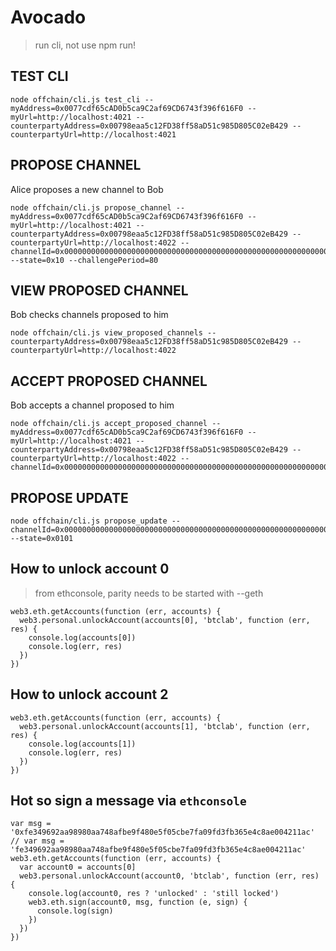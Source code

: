# Avocado

>  run cli, not use npm run!

## TEST CLI

```
node offchain/cli.js test_cli --myAddress=0x0077cdf65cAD0b5ca9C2af69CD6743f396f616F0 --myUrl=http://localhost:4021 --counterpartyAddress=0x00798eaa5c12FD38ff58aD51c985D805C02eB429 --counterpartyUrl=http://localhost:4021 
```

## PROPOSE CHANNEL

Alice proposes a new channel to Bob

```
node offchain/cli.js propose_channel --myAddress=0x0077cdf65cAD0b5ca9C2af69CD6743f396f616F0 --myUrl=http://localhost:4021 --counterpartyAddress=0x00798eaa5c12FD38ff58aD51c985D805C02eB429 --counterpartyUrl=http://localhost:4022 --channelId=0x0000000000000000000000000000000000000000000000000000000000000100 --state=0x10 --challengePeriod=80
```

## VIEW PROPOSED CHANNEL

Bob checks channels proposed to him

```
node offchain/cli.js view_proposed_channels --counterpartyAddress=0x00798eaa5c12FD38ff58aD51c985D805C02eB429 --counterpartyUrl=http://localhost:4022
```

## ACCEPT PROPOSED CHANNEL

Bob accepts a channel proposed to him

```
node offchain/cli.js accept_proposed_channel --myAddress=0x0077cdf65cAD0b5ca9C2af69CD6743f396f616F0 --myUrl=http://localhost:4021 --counterpartyAddress=0x00798eaa5c12FD38ff58aD51c985D805C02eB429 --counterpartyUrl=http://localhost:4022 --channelId=0x0000000000000000000000000000000000000000000000000000000000000100 
```

## PROPOSE UPDATE

```
node offchain/cli.js propose_update --channelId=0x0000000000000000000000000000000000000000000000000000000000000100 --state=0x0101
```


## How to unlock account 0

> from ethconsole, parity needs to be started with --geth

```
web3.eth.getAccounts(function (err, accounts) {
  web3.personal.unlockAccount(accounts[0], 'btclab', function (err, res) {
    console.log(accounts[0])
    console.log(err, res)
  })
})
```

## How to unlock account 2

```
web3.eth.getAccounts(function (err, accounts) {
  web3.personal.unlockAccount(accounts[1], 'btclab', function (err, res) {
    console.log(accounts[1])
    console.log(err, res)
  })
})
```

## Hot so sign a message via `ethconsole`

```
var msg = '0xfe349692aa98980aa748afbe9f480e5f05cbe7fa09fd3fb365e4c8ae004211ac'
// var msg = 'fe349692aa98980aa748afbe9f480e5f05cbe7fa09fd3fb365e4c8ae004211ac'
web3.eth.getAccounts(function (err, accounts) {
  var account0 = accounts[0]
  web3.personal.unlockAccount(account0, 'btclab', function (err, res) {
    console.log(account0, res ? 'unlocked' : 'still locked')
    web3.eth.sign(account0, msg, function (e, sign) {
      console.log(sign)
    })
  })
})
```

